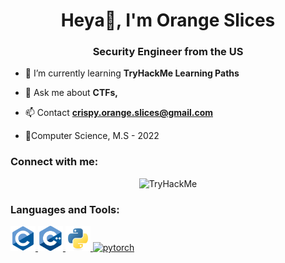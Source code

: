 <h1 align="center">Heya👋, I'm Orange Slices</h1>
<h3 align="center">Security Engineer from the US</h3>

- 🌱 I’m currently learning **TryHackMe Learning Paths**

- 💬 Ask me about **CTFs,**

- 📫 Contact **crispy.orange.slices@gmail.com**

- 📄Computer Science, M.S - 2022

<h3 align="left">Connect with me:</h3>
<p align="left">
</p>

<p align="center"> <img src="https://tryhackme-badges.s3.amazonaws.com/OrangeSlices.png" alt="TryHackMe"> </p>

<h3 align="left">Languages and Tools:</h3>
<p align="left"> <a href="https://www.cprogramming.com/" target="_blank" rel="noreferrer"> <img src="https://raw.githubusercontent.com/devicons/devicon/master/icons/c/c-original.svg" alt="c" width="40" height="40"/> </a> <a href="https://www.w3schools.com/cpp/" target="_blank" rel="noreferrer"> <img src="https://raw.githubusercontent.com/devicons/devicon/master/icons/cplusplus/cplusplus-original.svg" alt="cplusplus" width="40" height="40"/> </a> <a href="https://www.python.org" target="_blank" rel="noreferrer"> <img src="https://raw.githubusercontent.com/devicons/devicon/master/icons/python/python-original.svg" alt="python" width="40" height="40"/> </a> <a href="https://pytorch.org/" target="_blank" rel="noreferrer"> <img src="https://www.vectorlogo.zone/logos/pytorch/pytorch-icon.svg" alt="pytorch" width="40" height="40"/> </a> </p>
